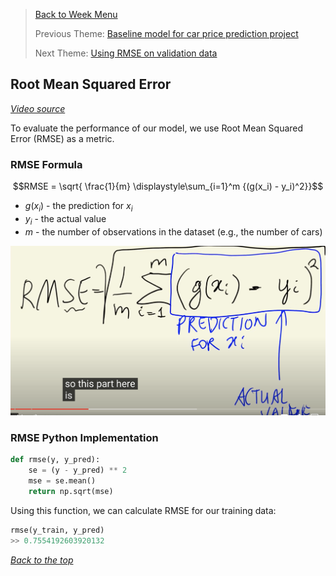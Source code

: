 >[Back to Week Menu](README.md)
>
>Previous Theme: [Baseline model for car price prediction project](08_baseline_model.md)
>
>Next Theme: [Using RMSE on validation data](10_car_price_validation.md)

## Root Mean Squared Error
_[Video source](https://www.youtube.com/watch?v=vM3SqPNlStE&list=PL3MmuxUbc_hIhxl5Ji8t4O6lPAOpHaCLR&index=20)_

To evaluate the performance of our model, we use Root Mean Squared Error (RMSE) as a metric.

### RMSE Formula

$$RMSE = \sqrt{ \frac{1}{m} \displaystyle\sum_{i=1}^m {(g(x_i) - y_i)^2}}$$

- $g(x_i)$ - the prediction for $x_i$
- $y_i$ - the actual value
- $m$ - the number of observations in the dataset (e.g., the number of cars)

![rmse](images/09_rmse_01_rmse.png)

### RMSE Python Implementation

```python
def rmse(y, y_pred):
    se = (y - y_pred) ** 2
    mse = se.mean()
    return np.sqrt(mse)
```

Using this function, we can calculate RMSE for our training data:

```python
rmse(y_train, y_pred)
>> 0.7554192603920132
```

_[Back to the top](#root-mean-squared-error)_